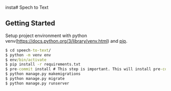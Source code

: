 insta# Spech to Text

## Getting Started

Setup project environment with python venv(https://docs.python.org/3/library/venv.html) and [pip](https://pip.pypa.io).

```cmd
$ cd speech-to-text/
$ python -m venv env
$ env/bin/activate
$ pip install -r requirements.txt
$ pre-commit install # This step is important. This will install pre-commit hook in developers system and it will run the pytest scripts before every. Which checks for pep-8 standards
$ python manage.py makemigrations
$ python manage.py migrate
$ python manage.py runserver
```
